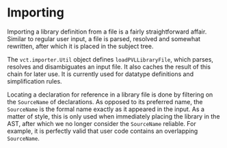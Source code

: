 # Importing

Importing a library definition from a file is a fairly straightforward affair. Similar to regular user input, a file is parsed, resolved and somewhat rewritten, after which it is placed in the subject tree.

The `vct.importer.Util` object defines `loadPVLLibraryFile`, which parses, resolves and disambiguates an input file. It also caches the result of this chain for later use. It is currently used for datatype definitions and simplification rules.

Locating a declaration for reference in a library file is done by filtering on the `SourceName` of declarations. As opposed to its preferred name, the `SourceName` is the formal name exactly as it appeared in the input. As a matter of style, this is only used when immediately placing the library in the AST, after which we no longer consider the `SourceName` reliable. For example, it is perfectly valid that user code contains an overlapping `SourceName`.